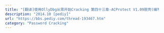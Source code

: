 ```yaml
---
title: "[翻译]使用OllyDbg从零开始Cracking 第四十三章-ACProtect V1.09脱壳(编写脚本修复IAT)"
description: "2014.10 [pediy]"
url: "https://bbs.pediy.com/thread-193467.htm"
category: "Password Cracking"
---
```

